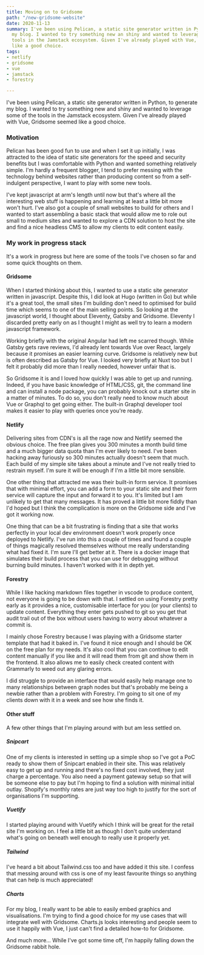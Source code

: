 ```yaml
---
title: Moving on to Gridsome
path: "/new-gridsome-website"
date: 2020-11-13
summary: I've been using Pelican, a static site generator written in Python, to generate
  my blog. I wanted to try something new an shiny and wanted to leverage some of the
  tools in the Jamstack ecosystem. Given I've already played with Vue, Gridsome seemed
  like a good choice.
tags:
- netlify
- gridsome
- vue
- jamstack
- forestry

---
```

I've been using Pelican, a static site generator written in Python, to generate my blog. I wanted to try something new and shiny and wanted to leverage some of the tools in the Jamstack ecosystem. Given I've already played with Vue, Gridsome seemed like a good choice.

### Motivation

Pelican has been good fun to use and when I set it up initially, I was attracted to the idea of static site generators for the speed and security benefits but I was comfortable with Python and wanted something relatively simple. I'm hardly a frequent blogger, I tend to prefer messing with the technology behind websites rather than producing content so from a self-indulgent perspective, I want to play with some new tools.

I've kept javascript at arm's length until now but that's where all the interesting web stuff is happening and learning at least a little bit more won't hurt. I've also got a couple of small websites to build for others and I wanted to start assembling a basic stack that would allow me to role out small to medium sites and wanted to explore a CDN solution to host the site and find a nice headless CMS to allow my clients to edit content easily.

### My work in progress stack

It's a work in progress but here are some of the tools I've chosen so far and some quick thoughts on them.

#### Gridsome

When I started thinking about this, I wanted to use a static site generator written in javascript. Despite this, I did look at Hugo (written in Go) but while it's a great tool, the small sites I'm building don't need to optimised for build time which seems to one of the main selling points. So looking at the javascript world, I thought about Eleventy, Gatsby and Gridsome. Eleventy I discarded pretty early on as I thought I might as well try to learn a modern javascript framework.

Working briefly with the original Angular had left me scarred though. While Gatsby gets rave reviews, I'd already lent towards Vue over React, largely because it promises an easier learning curve. Gridsome is relatively new but is often described as Gatsby for Vue. I looked very briefly at Nuxt too but I felt it probably did more than I really needed, however unfair that is.

So Gridsome it is and I loved how quickly I was able to get up and running. Indeed, if you have basic knowledge of HTML/CSS, git, the command line and can install a node package, you can probably knock out a starter site in a matter of minutes. To do so, you don't really need to know much about Vue or Graphql to get going either. The built-in Graphql developer tool makes it easier to play with queries once you're ready.

#### Netlify

Delivering sites from CDN's is all the rage now and Netlify seemed the obvious choice. The free plan gives you 300 minutes a month build time and a much bigger data quota than I'm ever likely to need. I've been hacking away furiously so 300 minutes actually doesn't seem that much. Each build of my simple site takes about a minute and I've not really tried to restrain myself. I'm sure it will be enough if I'm a little bit more sensible.

One other thing that attracted me was their built-in form service. It promises that with minimal effort, you can add a form to your static site and their form service will capture the input and forward it to you. It's limited but I am unlikely to get that many messages. It has proved a little bit more fiddly than I'd hoped but I think the complication is more on the Gridsome side and I've got it working now.

One thing that can be a bit frustrating is finding that a site that works perfectly in your local dev environment doesn't work properly once deployed to Netlify. I've run into this a couple of times and found a couple of things magically resolved themselves without me really understanding what had fixed it. I'm sure I'll get better at it. There is a docker image that simulates their build process that you can use for debugging without burning build minutes. I haven't worked with it in depth yet.

#### Forestry

While I like hacking markdown files together in vscode to produce content, not everyone is going to be down with that. I settled on using Forestry pretty early as it provides a nice, customisable interface for you (or your clients) to update content. Everything they enter gets pushed to git so you get that audit trail out of the box without users having to worry about whatever a commit is.

I mainly chose Forestry because I was playing with a Gridsome starter template that had it baked in. I've found it nice enough and I should be OK on the free plan for my needs. It's also cool that you can continue to edit content manually if you like and it will read them from git and show them in the frontend. It also allows me to easily check created content with Grammarly to weed out any glaring errors.

I did struggle to provide an interface that would easily help manage one to many relationships between graph nodes but that's probably me being a newbie rather than a problem with Forestry. I'm going to sit one of my clients down with it in a week and see how she finds it.

#### Other stuff

A few other things that I'm playing around with but am less settled on.

##### Snipcart

One of my clients is interested in setting up a simple shop so I've got a PoC ready to show them of Snipcart enabled in their site. This was relatively easy to get up and running and there's no fixed cost involved, they just charge a percentage. You also need a payment gateway setup so that will be someone else to pay but I'm hoping to find a solution with minimal initial outlay. Shopify's monthly rates are just way too high to justify for the sort of organisations I'm supporting.

##### Vuetify

I started playing around with Vuetify which I think will be great for the retail site I'm working on. I feel a little bit as though I don't quite understand what's going on beneath well enough to really use it properly yet.

##### Tailwind

I've heard a bit about Tailwind.css too and have added it this site. I confess that messing around with css is one of my least favourite things so anything that can help is much appreciated!

##### Charts

For my blog, I really want to be able to easily embed graphics and visualisations. I'm trying to find a good choice for my use cases that will integrate well with Gridsome. Charts.js looks interesting and people seem to use it happily with Vue, I just can't find a detailed how-to for Gridsome.

And much more... While I've got some time off, I'm happily falling down the Gridsome rabbit hole.
